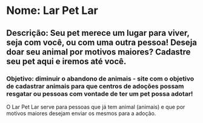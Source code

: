 # Nome: Lar Pet Lar

## Descrição: Seu pet merece um lugar para viver, seja com você, ou com uma outra pessoa! Deseja doar seu animal por motivos maiores? Cadastre seu pet aqui e iremos até você.

### Objetivo: diminuir o abandono de animais - site com o objetivo de cadastrar animais para que centros de adoções possam resgatar ou pessoas com vontade de ter um pet possa adotar!


O Lar Pet Lar serve para pessoas que já tem animal (animais) e que por motivos maiores desejam enviar os mesmos para a adoção.
